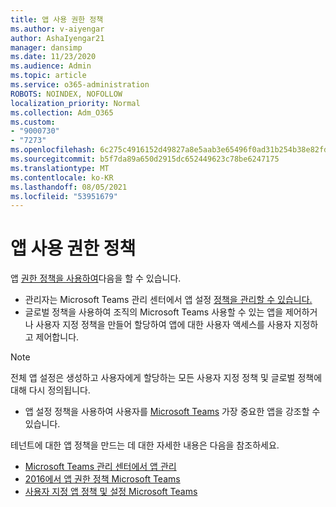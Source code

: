 ```yaml
---
title: 앱 사용 권한 정책
ms.author: v-aiyengar
author: AshaIyengar21
manager: dansimp
ms.date: 11/23/2020
ms.audience: Admin
ms.topic: article
ms.service: o365-administration
ROBOTS: NOINDEX, NOFOLLOW
localization_priority: Normal
ms.collection: Adm_O365
ms.custom:
- "9000730"
- "7273"
ms.openlocfilehash: 6c275c4916152d49827a8e5aab3e65496f0ad31b254b38e82fdd1ad29554f7d2
ms.sourcegitcommit: b5f7da89a650d2915dc652449623c78be6247175
ms.translationtype: MT
ms.contentlocale: ko-KR
ms.lasthandoff: 08/05/2021
ms.locfileid: "53951679"
---
```

# <a name="app-permission-policies"></a>앱 사용 권한 정책

앱 [권한 정책을 사용하여](https://docs.microsoft.com/microsoftteams/teams-app-permission-policies)다음을 할 수 있습니다.
- 관리자는 Microsoft Teams 관리 센터에서 앱 설정 [정책을 관리할 수 있습니다.](https://admin.teams.microsoft.com/policies/app-permission)
- 글로벌 정책을 사용하여 조직의 Microsoft Teams 사용할 수 있는 앱을 [](https://docs.microsoft.com/microsoftteams/teams-app-permission-policies#create-a-custom-app-permission-policy) 제어하거나 사용자 지정 정책을 만들어 할당하여 앱에 대한 사용자 액세스를 사용자 지정하고 제어합니다. 
> [!NOTE]
> 전체 앱 설정은 생성하고 사용자에게 할당하는 모든 사용자 지정 정책 및 글로벌 정책에 대해 다시 정의됩니다.
- 앱 설정 정책을 사용하여 사용자를 [Microsoft Teams](https://docs.microsoft.com/microsoftteams/teams-app-setup-policies) 가장 중요한 앱을 강조할 수 있습니다. 


테넌트에 대한 앱 정책을 만드는 데 대한 자세한 내용은 다음을 참조하세요.
- [Microsoft Teams 관리 센터에서 앱 관리](https://docs.microsoft.com/MicrosoftTeams/manage-apps)
- [2016에서 앱 권한 정책 Microsoft Teams](https://docs.microsoft.com/microsoftteams/teams-app-permission-policies)
- [사용자 지정 앱 정책 및 설정 Microsoft Teams](https://docs.microsoft.com/MicrosoftTeams/teams-custom-app-policies-and-settings)

